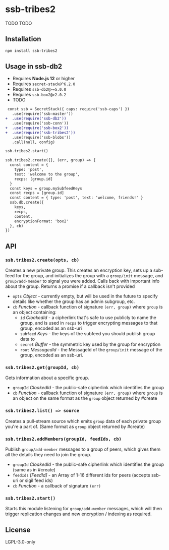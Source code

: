 <!--
SPDX-FileCopyrightText: 2022 Andre 'Staltz' Medeiros <contact@staltz.com>

SPDX-License-Identifier: CC0-1.0
-->

# ssb-tribes2

TODO TODO

## Installation

```bash
npm install ssb-tribes2
```

## Usage in ssb-db2

- Requires **Node.js 12** or higher
- Requires `secret-stack@^6.2.0`
- Requires `ssb-db2@>=5.0.0`
- Requires `ssb-box2@>2.0.2`
- TODO

```diff
 const ssb = SecretStack({ caps: require('ssb-caps') })
   .use(require('ssb-master'))
+  .use(require('ssb-db2'))
   .use(require('ssb-conn'))
+  .use(require('ssb-box2'))
+  .use(require('ssb-tribes2'))
   .use(require('ssb-blobs'))
   .call(null, config)

ssb.tribes2.start()

ssb.tribes2.create({}, (err, group) => {
  const content = {
    type: 'post',
    text: 'welcome to the group',
    recps: [group.id]
  }
  const keys = group.mySubfeedKeys
  const recps = [group.id]
  const content = { type: 'post', text: 'welcome, friends!' }
  ssb.db.create({
    keys,
    recps,
    content,
    encryptionFormat: 'box2'
  }, cb)
})
```

## API

### `ssb.tribes2.create(opts, cb)`

Creates a new private group.
This creates an encryption key, sets up a sub-feed for the group, and initializes the
group with a `group/init` message, and `group/add-member` to signal you were added.
Calls back with important info about the group. Returns a promise if a callback isn't provided

- `opts` _Object_ - currently empty, but will be used in the future to specify details like whether the group has an admin subgroup, etc.
- `cb` _Function_ - callback function of signature `(err, group)` where `group` is an object containing:
  - `id` _CloakedId_ - a cipherlink that's safe to use publicly to name the group, and is used in `recps` to trigger encrypting messages to that group, encoded as an ssb-uri
  - `subfeed` _Keys_ - the keys of the subfeed you should publish group data to
  - `secret` _Buffer_ - the symmetric key used by the group for encryption
  - `root` _MessagedId_ - the MessageId of the `group/init` message of the group, encoded as an ssb-uri.

### `ssb.tribes2.get(groupId, cb)`

Gets information about a specific group.

- `groupId` _CloakedId_ - the public-safe cipherlink which identifies the group
- `cb` _Function_ - callback function of signature `(err, group)` where `group` is an object on the same format as the `group` object returned by #create

### `ssb.tribes2.list() => source`

Creates a pull-stream source which emits `group` data of each private group you're a part of.
(Same format as `group` object returned by #create)

### `ssb.tribes2.addMembers(groupId, feedIds, cb)`

Publish `group/add-member` messages to a group of peers, which gives them all the details they need
to join the group.

- `groupId` _CloakedId_ - the public-safe cipherlink which identifies the group (same as in #create)
- `feedIds` _[FeedId]_ - an Array of 1-16 different ids for peers (accepts ssb-uri or sigil feed ids)
- `cb` _Function_ - a callback of signature `(err)`

### `ssb.tribes2.start()`

Starts this module listening for `group/add-member` messages, which will then trigger replication
changes and new encryption / indexing as required.

## License

LGPL-3.0-only
